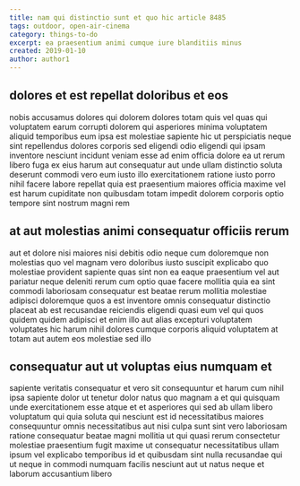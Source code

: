 ```yaml
---
title: nam qui distinctio sunt et quo hic article 8485
tags: outdoor, open-air-cinema
category: things-to-do
excerpt: ea praesentium animi cumque iure blanditiis minus
created: 2019-01-10
author: author1
---
```


## dolores et est repellat doloribus et eos

nobis accusamus dolores qui dolorem dolores totam quis vel quas qui voluptatem earum corrupti dolorem qui asperiores minima voluptatem aliquid temporibus eum ipsa est molestiae sapiente hic ut perspiciatis neque sint repellendus dolores corporis sed eligendi odio eligendi qui ipsam inventore nesciunt incidunt veniam esse ad enim officia dolore ea ut rerum libero fuga ex eius harum aut consequatur aut unde ullam distinctio soluta deserunt commodi vero eum iusto illo exercitationem ratione iusto porro nihil facere labore repellat quia est praesentium maiores officia maxime vel est harum cupiditate non quibusdam totam impedit dolorem corporis optio tempore sint nostrum magni rem

## at aut molestias animi consequatur officiis rerum

aut et dolore nisi maiores nisi debitis odio neque cum doloremque non molestias quo vel magnam vero doloribus iusto suscipit explicabo quo molestiae provident sapiente quas sint non ea eaque praesentium vel aut pariatur neque deleniti rerum cum optio quae facere mollitia quia ea sint commodi laboriosam consequatur est beatae rerum mollitia molestiae adipisci doloremque quos a est inventore omnis consequatur distinctio placeat ab est recusandae reiciendis eligendi quasi eum vel qui quos quidem quidem adipisci et enim illo aut alias excepturi voluptatem voluptates hic harum nihil dolores cumque corporis aliquid voluptatem at totam aut autem eos molestiae sed illo

## consequatur aut ut voluptas eius numquam et

sapiente veritatis consequatur et vero sit consequuntur et harum cum nihil ipsa sapiente dolor ut tenetur dolor natus quo magnam a et qui quisquam unde exercitationem esse atque et et asperiores qui sed ab ullam libero voluptatum qui quia soluta qui nesciunt est id necessitatibus maiores consequuntur omnis necessitatibus aut nisi culpa sunt sint vero laboriosam ratione consequatur beatae magni mollitia ut qui quasi rerum consectetur molestiae praesentium fugit maxime ut consequatur necessitatibus ullam ipsum vel explicabo temporibus id et quibusdam sint nulla recusandae qui ut neque in commodi numquam facilis nesciunt aut ut natus neque et laborum accusantium libero
